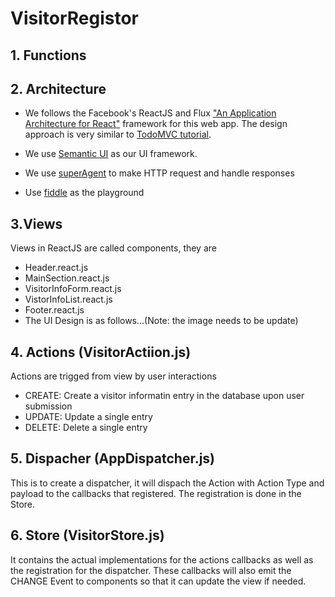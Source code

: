 # VisitorRegistor

## 1. Functions
## 2. Architecture
- We follows the Facebook's ReactJS and Flux ["An Application Architecture for React"](http://facebook.github.io/react/blog/2014/05/06/flux.html) framework for this web app. The design approach is very similar to [TodoMVC tutorial](http://facebook.github.io/flux/docs/todo-list.html).

- We use [Semantic UI](http://semantic-ui.com/) as our UI framework.
- We use [superAgent](https://github.com/visionmedia/superagent) to make HTTP request and handle responses
- Use [fiddle](http://jsfiddle.net/nirjhor/eyugtamp/) as the playground 

## 3.Views
Views in ReactJS are called components, they are
- Header.react.js
- MainSection.react.js
- VisitorInfoForm.react.js
- VistorInfoList.react.js
- Footer.react.js
- The UI Design is as follows...(Note: the image needs to be update)

## 4. Actions (VisitorActiion.js)
Actions are trigged from view by user interactions
- CREATE: Create a visitor informatin entry in the database upon user submission
- UPDATE: Update a single entry
- DELETE: Delete a single entry

## 5. Dispacher  (AppDispatcher.js)
This is to create a dispatcher, it will dispach the Action with Action Type and payload to the callbacks that registered. The registration is done in the Store.

## 6. Store (VisitorStore.js)
It contains the actual implementations for the actions callbacks as well as the registration for the dispatcher. These callbacks will also emit the CHANGE Event to components so that it can update the view if needed.


